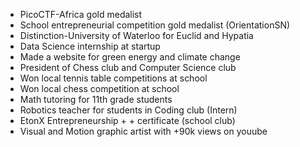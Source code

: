 - PicoCTF-Africa gold medalist 
- School entrepreneurial competition gold medalist (OrientationSN)
- Distinction-University of Waterloo for Euclid and Hypatia
- Data Science internship at startup
- Made a website for green energy and climate change
- President of Chess club and Computer Science club
- Won local tennis table competitions at school
- Won local chess competition at school
- Math tutoring for 11th grade students
- Robotics teacher for students in Coding club (Intern)
- EtonX Entrepreneurship + + certificate (school club)
- Visual and Motion graphic artist with +90k views on youube